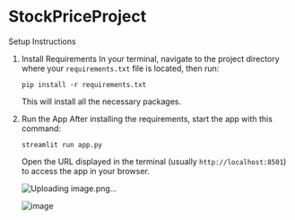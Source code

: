 # StockPriceProject
 
Setup Instructions
1. Install Requirements
    In your terminal, navigate to the project directory where your `requirements.txt` file is located, then run:
    ```
    pip install -r requirements.txt
    ```
    This will install all the necessary packages.
2. Run the App
    After installing the requirements, start the app with this command:
    ```
    streamlit run app.py
    ```
    Open the URL displayed in the terminal (usually `http://localhost:8501`) to access the app in your browser.

   ![Uploading image.png…]()


   ![image](https://github.com/user-attachments/assets/04159216-3716-4266-ab7f-5576096e8185)


